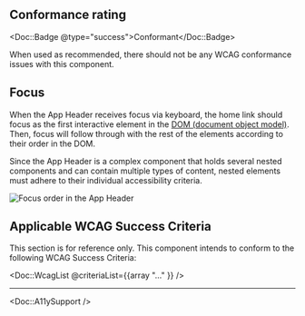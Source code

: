 ## Conformance rating

<Doc::Badge @type="success">Conformant</Doc::Badge>

When used as recommended, there should not be any WCAG conformance issues with this component.

## Focus

When the App Header receives focus via keyboard, the home link should focus as the first interactive element in the [DOM (document object model)](https://developer.mozilla.org/en-US/docs/Web/API/Document_Object_Model/Introduction). Then, focus will follow through with the rest of the elements according to their order in the DOM.

Since the App Header is a complex component that holds several nested components and can contain multiple types of content, nested elements must adhere to their individual accessibility criteria.

![Focus order in the App Header](/assets/components/app-header/app-header-focus-order.png)

## Applicable WCAG Success Criteria

This section is for reference only. This component intends to conform to the following WCAG Success Criteria:

<Doc::WcagList @criteriaList={{array "..." }} />

---

<Doc::A11ySupport />
